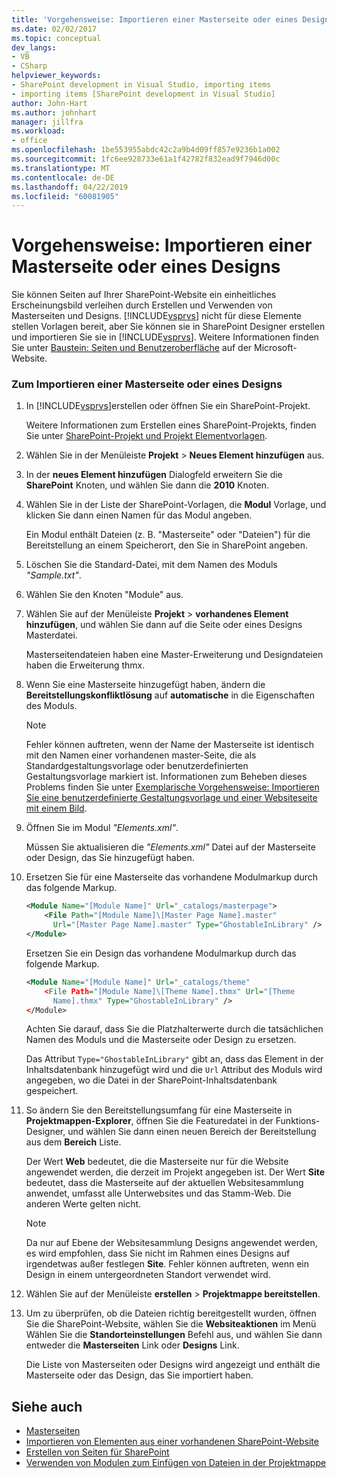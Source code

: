 ```yaml
---
title: 'Vorgehensweise: Importieren einer Masterseite oder eines Designs | Microsoft-Dokumentation'
ms.date: 02/02/2017
ms.topic: conceptual
dev_langs:
- VB
- CSharp
helpviewer_keywords:
- SharePoint development in Visual Studio, importing items
- importing items [SharePoint development in Visual Studio]
author: John-Hart
ms.author: johnhart
manager: jillfra
ms.workload:
- office
ms.openlocfilehash: 1be553955abdc42c2a9b4d09ff857e9236b1a002
ms.sourcegitcommit: 1fc6ee928733e61a1f42782f832ead9f7946d00c
ms.translationtype: MT
ms.contentlocale: de-DE
ms.lasthandoff: 04/22/2019
ms.locfileid: "60081905"
---
```

# <a name="how-to-import-a-master-page-or-theme"></a>Vorgehensweise: Importieren einer Masterseite oder eines Designs
  Sie können Seiten auf Ihrer SharePoint-Website ein einheitliches Erscheinungsbild verleihen durch Erstellen und Verwenden von Masterseiten und Designs. [!INCLUDE[vsprvs](../sharepoint/includes/vsprvs-md.md)] nicht für diese Elemente stellen Vorlagen bereit, aber Sie können sie in SharePoint Designer erstellen und importieren Sie sie in [!INCLUDE[vsprvs](../sharepoint/includes/vsprvs-md.md)]. Weitere Informationen finden Sie unter [Baustein: Seiten und Benutzeroberfläche](http://go.microsoft.com/fwlink/?LinkID=182095) auf der Microsoft-Website.

### <a name="to-import-a-master-page-or-theme"></a>Zum Importieren einer Masterseite oder eines Designs

1. In [!INCLUDE[vsprvs](../sharepoint/includes/vsprvs-md.md)]erstellen oder öffnen Sie ein SharePoint-Projekt.

     Weitere Informationen zum Erstellen eines SharePoint-Projekts, finden Sie unter [SharePoint-Projekt und Projekt Elementvorlagen](../sharepoint/sharepoint-project-and-project-item-templates.md).

2. Wählen Sie in der Menüleiste **Projekt** > **Neues Element hinzufügen** aus.

3. In der **neues Element hinzufügen** Dialogfeld erweitern Sie die **SharePoint** Knoten, und wählen Sie dann die **2010** Knoten.

4. Wählen Sie in der Liste der SharePoint-Vorlagen, die **Modul** Vorlage, und klicken Sie dann einen Namen für das Modul angeben.

     Ein Modul enthält Dateien (z. B. "Masterseite" oder "Dateien") für die Bereitstellung an einem Speicherort, den Sie in SharePoint angeben.

5. Löschen Sie die Standard-Datei, mit dem Namen des Moduls *"Sample.txt"*.

6. Wählen Sie den Knoten "Module" aus.

7. Wählen Sie auf der Menüleiste **Projekt** > **vorhandenes Element hinzufügen**, und wählen Sie dann auf die Seite oder eines Designs Masterdatei.

     Masterseitendateien haben eine Master-Erweiterung und Designdateien haben die Erweiterung thmx.

8. Wenn Sie eine Masterseite hinzugefügt haben, ändern die **Bereitstellungskonfliktlösung** auf **automatische** in die Eigenschaften des Moduls.

    > [!NOTE]
    >  Fehler können auftreten, wenn der Name der Masterseite ist identisch mit den Namen einer vorhandenen master-Seite, die als Standardgestaltungsvorlage oder benutzerdefinierten Gestaltungsvorlage markiert ist. Informationen zum Beheben dieses Problems finden Sie unter [Exemplarische Vorgehensweise: Importieren Sie eine benutzerdefinierte Gestaltungsvorlage und einer Websiteseite mit einem Bild](../sharepoint/walkthrough-import-a-custom-master-page-and-site-page-with-an-image.md).

9. Öffnen Sie im Modul *"Elements.xml"*.

     Müssen Sie aktualisieren die *"Elements.xml"* Datei auf der Masterseite oder Design, das Sie hinzugefügt haben.

10. Ersetzen Sie für eine Masterseite das vorhandene Modulmarkup durch das folgende Markup.

    ```xml
    <Module Name="[Module Name]" Url="_catalogs/masterpage">
        <File Path="[Module Name]\[Master Page Name].master"
          Url="[Master Page Name].master" Type="GhostableInLibrary" />
    </Module>
    ```

     Ersetzen Sie ein Design das vorhandene Modulmarkup durch das folgende Markup.

    ```xml
    <Module Name="[Module Name]" Url="_catalogs/theme"
        <File Path="[Module Name]\[Theme Name].thmx" Url="[Theme
          Name].thmx" Type="GhostableInLibrary" />
    </Module>
    ```

     Achten Sie darauf, dass Sie die Platzhalterwerte durch die tatsächlichen Namen des Moduls und die Masterseite oder Design zu ersetzen.

     Das Attribut `Type="GhostableInLibrary"` gibt an, dass das Element in der Inhaltsdatenbank hinzugefügt wird und die `Url` Attribut des Moduls wird angegeben, wo die Datei in der SharePoint-Inhaltsdatenbank gespeichert.

11. So ändern Sie den Bereitstellungsumfang für eine Masterseite in **Projektmappen-Explorer**, öffnen Sie die Featuredatei in der Funktions-Designer, und wählen Sie dann einen neuen Bereich der Bereitstellung aus dem **Bereich** Liste.

     Der Wert **Web** bedeutet, die die Masterseite nur für die Website angewendet werden, die derzeit im Projekt angegeben ist. Der Wert **Site** bedeutet, dass die Masterseite auf der aktuellen Websitesammlung anwendet, umfasst alle Unterwebsites und das Stamm-Web. Die anderen Werte gelten nicht.

    > [!NOTE]
    >  Da nur auf Ebene der Websitesammlung Designs angewendet werden, es wird empfohlen, dass Sie nicht im Rahmen eines Designs auf irgendetwas außer festlegen **Site**. Fehler können auftreten, wenn ein Design in einem untergeordneten Standort verwendet wird.

12. Wählen Sie auf der Menüleiste **erstellen** > **Projektmappe bereitstellen**.

13. Um zu überprüfen, ob die Dateien richtig bereitgestellt wurden, öffnen Sie die SharePoint-Website, wählen Sie die **Websiteaktionen** im Menü Wählen Sie die **Standorteinstellungen** Befehl aus, und wählen Sie dann entweder die **Masterseiten**  Link oder **Designs** Link.

     Die Liste von Masterseiten oder Designs wird angezeigt und enthält die Masterseite oder das Design, das Sie importiert haben.

## <a name="see-also"></a>Siehe auch
- [Masterseiten](http://go.microsoft.com/fwlink/?LinkId=184955)
- [Importieren von Elementen aus einer vorhandenen SharePoint-Website](../sharepoint/importing-items-from-an-existing-sharepoint-site.md)
- [Erstellen von Seiten für SharePoint](../sharepoint/creating-pages-for-sharepoint.md)
- [Verwenden von Modulen zum Einfügen von Dateien in der Projektmappe](../sharepoint/using-modules-to-include-files-in-the-solution.md)
